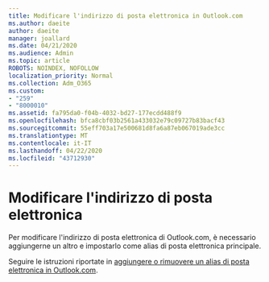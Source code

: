 ```yaml
---
title: Modificare l'indirizzo di posta elettronica in Outlook.com
ms.author: daeite
author: daeite
manager: joallard
ms.date: 04/21/2020
ms.audience: Admin
ms.topic: article
ROBOTS: NOINDEX, NOFOLLOW
localization_priority: Normal
ms.collection: Adm_O365
ms.custom:
- "259"
- "8000010"
ms.assetid: fa795da0-f04b-4032-bd27-177ecdd488f9
ms.openlocfilehash: bfca8cbf03b2561a433032e79c09727b83bacf43
ms.sourcegitcommit: 55eff703a17e500681d8fa6a87eb067019ade3cc
ms.translationtype: MT
ms.contentlocale: it-IT
ms.lasthandoff: 04/22/2020
ms.locfileid: "43712930"
---
```

# <a name="change-your-email-address"></a>Modificare l'indirizzo di posta elettronica

Per modificare l'indirizzo di posta elettronica di Outlook.com, è necessario aggiungerne un altro e impostarlo come alias di posta elettronica principale.
  
Seguire le istruzioni riportate in [aggiungere o rimuovere un alias di posta elettronica in Outlook.com](https://support.office.com/article/459b1989-356d-40fa-a689-8f285b13f1f2?wt.mc_id=Office_Outlook_com_Alchemy).